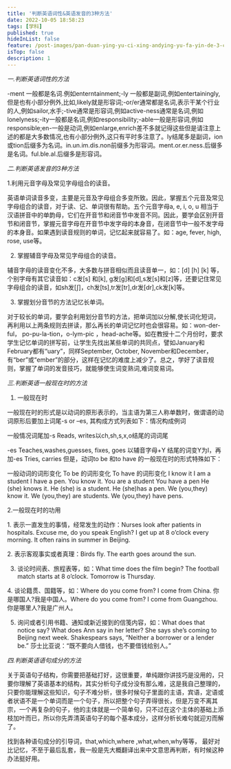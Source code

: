 ```yaml
---
title: '判断英语词性&英语发音的3种方法'
date: 2022-10-05 18:58:23
tags: [学科]
published: true
hideInList: false
feature: /post-images/pan-duan-ying-yu-ci-xing-andying-yu-fa-yin-de-3-chong-fang-fa.jpg
isTop: false
description: 1
---
```

*一.判断英语词性的方法*

-ment 一般都是名词.例如enterntainment;-ly 一般都是副词,例如entertainingly,但是也有小部分例外,比如,likely就是形容词;-or/er通常都是名词,表示干某个行业的人,例如sailor,水手;-tive通常是形容词,例如active-ness通常是名词,例如lonelyness;-ity一般都是名词,例如responsibility;-able一般是形容词,例如responsible;en-一般是动词,例如enlarge,enrich差不多就记得这些但是请注意上述的都是大多数情况,也有小部分例外,这只有平时多注意了。ly结尾多是副词，ion或tion后缀多为名词。in.un.im.dis.non前缀多为形容词。ment.or.er.ness.后缀多是名词。ful.ble.al.后缀多是形容词。

*二.判断英语发音的3种方法*

1.利用元音字母及常见字母组合的读音。

英语单词读音多变，主要是元音及字母组合多变所致。因此，掌握五个元音及常见字母组合的读音，对于读、记、单词很有帮助。五个元音字母a, e, i, o, u 相当于汉语拼音中的单韵母，它们在开音节和闭音节中发音不同。因此，要学会区别开音节和闭音节，掌握元音字母在开音节中发字母的本身音，在闭音节中一般不发字母的本身音。如果遇到读音规则的单词，记忆起来就容易了。如：age, fever, high, rose, use等。

2. 掌握辅音字母及常见字母组合的读音。

辅音字母的读音变化不多，大多数与拼音相似而且读音单一，如：[d] [h] [k] 等，个别字母有其它读音如：c发[s] 和[k], g发[g]和[d],s发[s]和[z]等，还要记住常见字母组合的读音，如sh发[∫]，ch发[ts],tr发[tr],dr发[dr],ck发[k]等。

3. 掌握划分音节的方法记忆长单词。

对于较长的单词，要学会利用划分音节的方法，把单词加以分解,使长词化短词，再利用以上两条规则去拼读，那么再长的单词记忆时也会很容易。如：won-der-ful， po-pu-la-tion，o-lym-pic ，head-ache等。如在教授十二个月份时，要求学生记忆单词的拼写前，让学生先找出某些单词的共同点，譬如January和February都有“uary”，同样September, October, November和December，有“ber”或“ember”的部分，这样在记忆的难度上减少了。总之，学好了读音规则，掌握了单词的发音技巧，就能够使生词变熟词,难词变易词。



*三.判断英语一般现在时的方法*

1. 一般现在时 

一般现在时的形式是以动词的原形表示的，当主语为第三人称单数时，做谓语的动词原形后要加上词尾-s or –es, 其构成方式列表如下：情况构成例词

一般情况词尾加-s Reads, writes以ch,sh,s,x,o结尾的词词尾

-es Teaches,washes,guesses, fixes, goes 以辅音字母+Y 结尾的词变Y为I，再加-es Tries, carries 但是，动词to be 和to have 的一般现在时的形式特殊如下：

一般动词的词形变化 To be 的词形变化 To have 的词形变化 I know it I am a student I have a pen. You know it. You are a student You have a pen He (she) knows it. He (she) is a student. He (she)has a pen. We (you,they) know it. We (you,they) are students. We (you,they) have pens. 

2.一般现在时的功用 

1. 表示一直发生的事情，经常发生的动作：Nurses look after patients in hospitals. Excuse me, do you speak English? I get up at 8 o’clock every morning. It often rains in summer in Beijing. 

2. 表示客观事实或者真理：Birds fly. The earth goes around the sun. 

3. 谈论时间表、旅程表等，如：What time does the film begin? The football match starts at 8 o’clock. Tomorrow is Thursday. 

4. 谈论籍贯、国籍等，如：Where do you come from? I come from China. 你是哪国人?我是中国人。Where do you come from? I come from Guangzhou. 你是哪里人?我是广州人。

5. 询问或者引用书籍、通知或新近接到的信笺内容，如：What does that notice say? What does Ann say in her letter? She says she’s coming to Beijing next week. Shakespears says, “Neither a borrower or a lender be.” 莎士比亚说：“既不要向人借钱，也不要借钱给别人。”

*四.判断英语语句成分的方法*

关于英语句子结构，你需要把基础打好，这很重要，单纯跟你讲技巧是没用的，只要你理解了英语基本的结构，其实分析句子成分没有那么难，这是我自己整理的，只要你能理解这些知识，句子不难分析，很多时候句子里面的主语，宾语，定语或者状语不是一个单词而是一个句子，所以把整个句子弄得很长，但是万变不离其宗，一个再复杂的句子，他的主体就是一个简单句，只不过在这个主体的基础上添枝加叶而已，所以你先弄清英语句子的每个基本成分，这样分析长难句就迎刃而解了。

找到各种语句成分的引导词，that,which,where ,what,when,why等等， 最好对比记忆，不至于最后乱套，我一般是先大概翻译出来中文意思再判断，有时候这种办法挺好用。
